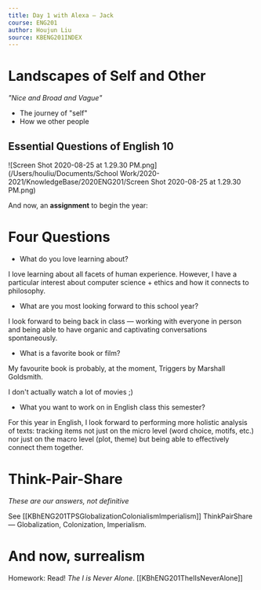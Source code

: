 ```yaml
---
title: Day 1 with Alexa — Jack
course: ENG201
author: Houjun Liu
source: KBENG201INDEX
---
```



# Landscapes of Self and Other
_"Nice and Broad and Vague"_

* The journey of "self"
* How we other people

## Essential Questions of English 10

![Screen Shot 2020-08-25 at 1.29.30 PM.png](/Users/houliu/Documents/School Work/2020-2021/KnowledgeBase/2020ENG201/Screen Shot 2020-08-25 at 1.29.30 PM.png)

And now, an **assignment** to begin the year:

# Four Questions

- What do you love learning about?

I love learning about all facets of human experience. However, I have a particular interest about computer science + ethics and how it connects to philosophy. 

- What are you most looking forward to this school year?

I look forward to being back in class — working with everyone in person and being able to have organic and captivating conversations spontaneously.

- What is a favorite book or film?

My favourite book is probably, at the moment, Triggers by Marshall Goldsmith.

I don't actually watch a lot of movies ;)

- What you want to work on in English class this semester?

For this year in English, I look forward to performing more holistic analysis of texts: tracking items not just on the micro level (word choice, motifs, etc.) nor just on the macro level (plot, theme) but being able to effectively connect them together.

# Think-Pair-Share
_These are our answers, not definitive_

See [[KBhENG201TPSGlobalizationColonialismImperialism]] ThinkPairShare — Globalization, Colonization, Imperialism.

# And now, surrealism

Homework: Read! *The I is Never Alone*. [[KBhENG201TheIIsNeverAlone]]
